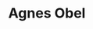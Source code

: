---
title: "Agnes Obel"
summary: "Danish singer, songwriter and musician based in Berlin, Germany. Born: October 28, 1980 in Gentofte near Copenhagen Manager Sven Hasenjäger: sven@380grad.com"
image: "agnes-obel.jpg"
apple_music_artist_url: "https://music.apple.com/gb/artist/agnes-obel/369610392"
---